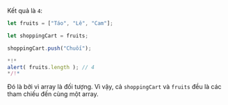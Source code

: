 Kết quả là `4`:


```js run
let fruits = ["Táo", "Lê", "Cam"];

let shoppingCart = fruits;

shoppingCart.push("Chuối");

*!*
alert( fruits.length ); // 4
*/!*
```

Đó là bởi vì array là đối tượng. Vì vậy, cả `shoppingCart` và `fruits` đều là các tham chiếu đến cùng một array.

